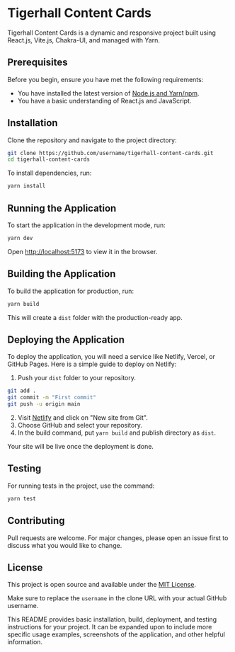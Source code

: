 # Tigerhall Content Cards

Tigerhall Content Cards is a dynamic and responsive project built using React.js, Vite.js, Chakra-UI, and managed with Yarn.

## Prerequisites

Before you begin, ensure you have met the following requirements:

- You have installed the latest version of [Node.js and Yarn/npm](https://nodejs.org/en/download/).
- You have a basic understanding of React.js and JavaScript.

## Installation

Clone the repository and navigate to the project directory:

```bash
git clone https://github.com/username/tigerhall-content-cards.git
cd tigerhall-content-cards
```

To install dependencies, run:

```bash
yarn install
```

## Running the Application

To start the application in the development mode, run:

```bash
yarn dev
```

Open [http://localhost:5173](http://localhost:5173) to view it in the browser.

## Building the Application

To build the application for production, run:

```bash
yarn build
```

This will create a `dist` folder with the production-ready app.

## Deploying the Application

To deploy the application, you will need a service like Netlify, Vercel, or GitHub Pages. Here is a simple guide to deploy on Netlify:

1. Push your `dist` folder to your repository.

```bash
git add .
git commit -m "First commit"
git push -u origin main
```

2. Visit [Netlify](https://netlify.com/) and click on "New site from Git".
3. Choose GitHub and select your repository.
4. In the build command, put `yarn build` and publish directory as `dist`.

Your site will be live once the deployment is done.

## Testing

For running tests in the project, use the command:

```bash
yarn test
```

## Contributing

Pull requests are welcome. For major changes, please open an issue first to discuss what you would like to change.

## License

This project is open source and available under the [MIT License](LICENSE).

Make sure to replace the `username` in the clone URL with your actual GitHub username.

This README provides basic installation, build, deployment, and testing instructions for your project. It can be expanded upon to include more specific usage examples, screenshots of the application, and other helpful information.
